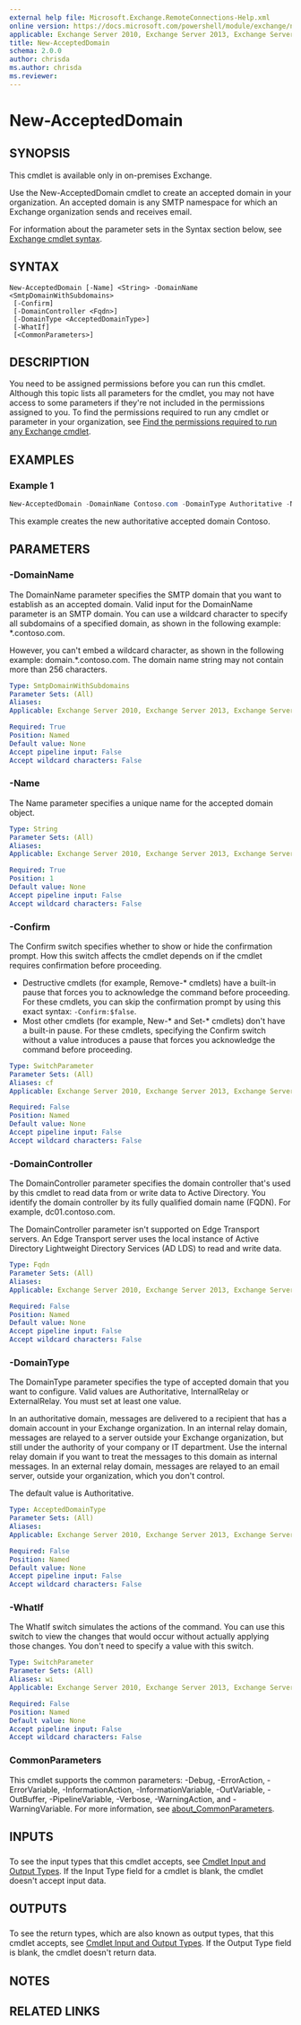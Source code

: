 ```yaml
---
external help file: Microsoft.Exchange.RemoteConnections-Help.xml
online version: https://docs.microsoft.com/powershell/module/exchange/new-accepteddomain
applicable: Exchange Server 2010, Exchange Server 2013, Exchange Server 2016, Exchange Server 2019
title: New-AcceptedDomain
schema: 2.0.0
author: chrisda
ms.author: chrisda
ms.reviewer:
---
```


# New-AcceptedDomain

## SYNOPSIS
This cmdlet is available only in on-premises Exchange.

Use the New-AcceptedDomain cmdlet to create an accepted domain in your organization. An accepted domain is any SMTP namespace for which an Exchange organization sends and receives email.

For information about the parameter sets in the Syntax section below, see [Exchange cmdlet syntax](https://docs.microsoft.com/powershell/exchange/exchange-cmdlet-syntax).

## SYNTAX

```
New-AcceptedDomain [-Name] <String> -DomainName <SmtpDomainWithSubdomains>
 [-Confirm]
 [-DomainController <Fqdn>]
 [-DomainType <AcceptedDomainType>]
 [-WhatIf]
 [<CommonParameters>]
```

## DESCRIPTION
You need to be assigned permissions before you can run this cmdlet. Although this topic lists all parameters for the cmdlet, you may not have access to some parameters if they're not included in the permissions assigned to you. To find the permissions required to run any cmdlet or parameter in your organization, see [Find the permissions required to run any Exchange cmdlet](https://docs.microsoft.com/powershell/exchange/find-exchange-cmdlet-permissions).

## EXAMPLES

### Example 1
```powershell
New-AcceptedDomain -DomainName Contoso.com -DomainType Authoritative -Name Contoso
```

This example creates the new authoritative accepted domain Contoso.

## PARAMETERS

### -DomainName
The DomainName parameter specifies the SMTP domain that you want to establish as an accepted domain. Valid input for the DomainName parameter is an SMTP domain. You can use a wildcard character to specify all subdomains of a specified domain, as shown in the following example: \*.contoso.com.

However, you can't embed a wildcard character, as shown in the following example: domain.\*.contoso.com. The domain name string may not contain more than 256 characters.

```yaml
Type: SmtpDomainWithSubdomains
Parameter Sets: (All)
Aliases:
Applicable: Exchange Server 2010, Exchange Server 2013, Exchange Server 2016, Exchange Server 2019

Required: True
Position: Named
Default value: None
Accept pipeline input: False
Accept wildcard characters: False
```

### -Name
The Name parameter specifies a unique name for the accepted domain object.

```yaml
Type: String
Parameter Sets: (All)
Aliases:
Applicable: Exchange Server 2010, Exchange Server 2013, Exchange Server 2016, Exchange Server 2019

Required: True
Position: 1
Default value: None
Accept pipeline input: False
Accept wildcard characters: False
```

### -Confirm
The Confirm switch specifies whether to show or hide the confirmation prompt. How this switch affects the cmdlet depends on if the cmdlet requires confirmation before proceeding.

- Destructive cmdlets (for example, Remove-\* cmdlets) have a built-in pause that forces you to acknowledge the command before proceeding. For these cmdlets, you can skip the confirmation prompt by using this exact syntax: `-Confirm:$false`.
- Most other cmdlets (for example, New-\* and Set-\* cmdlets) don't have a built-in pause. For these cmdlets, specifying the Confirm switch without a value introduces a pause that forces you acknowledge the command before proceeding.

```yaml
Type: SwitchParameter
Parameter Sets: (All)
Aliases: cf
Applicable: Exchange Server 2010, Exchange Server 2013, Exchange Server 2016, Exchange Server 2019

Required: False
Position: Named
Default value: None
Accept pipeline input: False
Accept wildcard characters: False
```

### -DomainController
The DomainController parameter specifies the domain controller that's used by this cmdlet to read data from or write data to Active Directory. You identify the domain controller by its fully qualified domain name (FQDN). For example, dc01.contoso.com.

The DomainController parameter isn't supported on Edge Transport servers. An Edge Transport server uses the local instance of Active Directory Lightweight Directory Services (AD LDS) to read and write data.

```yaml
Type: Fqdn
Parameter Sets: (All)
Aliases:
Applicable: Exchange Server 2010, Exchange Server 2013, Exchange Server 2016, Exchange Server 2019

Required: False
Position: Named
Default value: None
Accept pipeline input: False
Accept wildcard characters: False
```

### -DomainType
The DomainType parameter specifies the type of accepted domain that you want to configure. Valid values are Authoritative, InternalRelay or ExternalRelay. You must set at least one value.

In an authoritative domain, messages are delivered to a recipient that has a domain account in your Exchange organization. In an internal relay domain, messages are relayed to a server outside your Exchange organization, but still under the authority of your company or IT department. Use the internal relay domain if you want to treat the messages to this domain as internal messages. In an external relay domain, messages are relayed to an email server, outside your organization, which you don't control.

The default value is Authoritative.

```yaml
Type: AcceptedDomainType
Parameter Sets: (All)
Aliases:
Applicable: Exchange Server 2010, Exchange Server 2013, Exchange Server 2016, Exchange Server 2019

Required: False
Position: Named
Default value: None
Accept pipeline input: False
Accept wildcard characters: False
```

### -WhatIf
The WhatIf switch simulates the actions of the command. You can use this switch to view the changes that would occur without actually applying those changes. You don't need to specify a value with this switch.

```yaml
Type: SwitchParameter
Parameter Sets: (All)
Aliases: wi
Applicable: Exchange Server 2010, Exchange Server 2013, Exchange Server 2016, Exchange Server 2019

Required: False
Position: Named
Default value: None
Accept pipeline input: False
Accept wildcard characters: False
```

### CommonParameters
This cmdlet supports the common parameters: -Debug, -ErrorAction, -ErrorVariable, -InformationAction, -InformationVariable, -OutVariable, -OutBuffer, -PipelineVariable, -Verbose, -WarningAction, and -WarningVariable. For more information, see [about_CommonParameters](https://go.microsoft.com/fwlink/p/?LinkID=113216).

## INPUTS

###  
To see the input types that this cmdlet accepts, see [Cmdlet Input and Output Types](https://go.microsoft.com/fwlink/p/?LinkId=616387). If the Input Type field for a cmdlet is blank, the cmdlet doesn't accept input data.

## OUTPUTS

###  
To see the return types, which are also known as output types, that this cmdlet accepts, see [Cmdlet Input and Output Types](https://go.microsoft.com/fwlink/p/?LinkId=616387). If the Output Type field is blank, the cmdlet doesn't return data.

## NOTES

## RELATED LINKS
